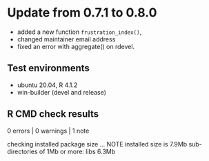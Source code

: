 # Update from 0.7.1 to 0.8.0

- added a new function `frustration_index()`, 
- changed maintainer email address 
- fixed an error with aggregate() on rdevel.

## Test environments
* ubuntu 20.04, R 4.1.2
* win-builder (devel and release)

## R CMD check results

0 errors | 0 warnings | 1 note

checking installed package size ... NOTE
    installed size is  7.9Mb
    sub-directories of 1Mb or more:
      libs   6.3Mb

